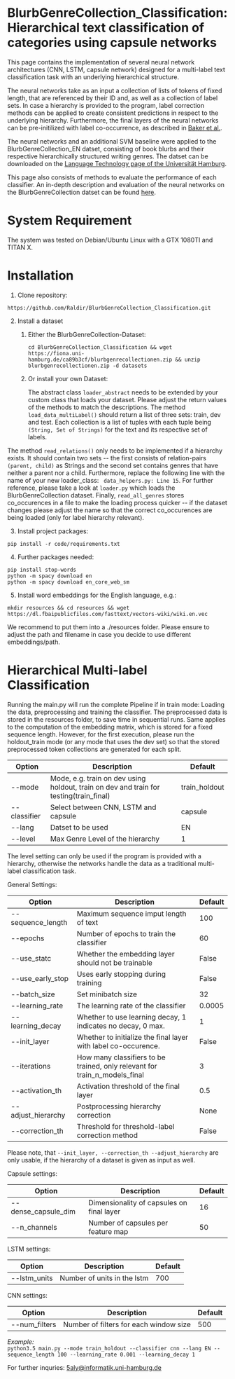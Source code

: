 # BlurbGenreCollection_Classification: Hierarchical text classification of categories using capsule networks

This page contains the implementation of several neural network architectures (CNN, LSTM, capsule network) designed for a multi-label text classification task with an underlying hierarchical structure.


The neural networks take as an input a collection of lists of tokens of fixed length, that are referenced by their ID and, as well as a collection of label sets. In case a hierarchy is provided to the program, label correction methods can be applied to create consistent predictions in respect to  the underlying hierarchy. 
Furthermore, the final layers of the neural networks can be pre-initilized with label co-occurrence, as described in [Baker et al.](http://aclweb.org/anthology/W17-2339).

The neural networks and an additional SVM baseline were applied to the BlurbGenreCollection_EN datset, consisting of book blurbs and their respective hierarchically structured writing genres. The datset can be downloaded on the [Language Technology page of the Universität Hamburg](https://www.inf.uni-hamburg.de/en/inst/ab/lt/resources/data/blurb-genre-collection.html).

This page also consists of methods to evaluate the performance of each classifier. An in-depth description and evaluation of the neural networks on the BlurbGenreCollection datset can be found [here](https://www.inf.uni-hamburg.de/en/inst/ab/lt/teaching/theses/completed-theses/2018-ba-aly-blurbs.pdf).


# System Requirement

The system was tested on Debian/Ubuntu Linux with a GTX 1080TI and TITAN X.

# Installation

1. Clone repository: 

  ```
  https://github.com/Raldir/BlurbGenreCollection_Classification.git
  ```
  
2. Install a dataset

   1. Either the BlurbGenreCollection-Dataset:

      ```
      cd BlurbGenreCollection_Classification && wget https://fiona.uni-hamburg.de/ca89b3cf/blurbgenrecollectionen.zip && unzip blurbgenrecollectionen.zip -d datasets
      ```
  
   2. Or install your own Dataset:
   
       The abstract class `loader_abstract` needs to be extended by your custom class that loads your dataset. Please adjust the return values of the methods to match the descriptions. The method `load_data_multiLabel()` should return a list of three sets: train, dev and test. Each collection is a list of tuples with each tuple being `(String, Set of Strings)` for the text and its respective set of labels. 
       
The method `read_relations()` only needs to be implemented if a hierarchy exists. It should contain two sets -- the first consists of relation-pairs `(parent, child)` as Strings and the second set contains genres that have neither a parent nor a child. Furthermore, replace the following line with the name of your new loader_class: ` data_helpers.py: Line 15`. For further reference, please take a look at `loader.py` which loads the BlurbGenreCollection dataset.
      Finally, `read_all_genres` stores co_occurences in a file to make the loading process quicker -- if the dataset changes please adjust the name so that the correct co_occurences are being loaded (only for label hierarchy relevant).
         

  
3. Install project packages:

```
pip install -r code/requirements.txt
```
 
 4. Further packages needed:
 ```
pip install stop-words
python -m spacy download en
python -m spacy download en_core_web_sm
 ```
 
5. Install word embeddings for the English language, e.g.:
```
mkdir resources && cd resources && wget https://dl.fbaipublicfiles.com/fasttext/vectors-wiki/wiki.en.vec
``` 
We recommend to put them into a ./resources folder. Please ensure to adjust the path and filename in case you decide to use different embeddings/path.

# Hierarchical Multi-label Classification

Running the main.py will run the complete Pipeline if in train mode: Loading the data, preprocessing and training the classifier. 
The preprocessed data is stored in the resources folder, to save time in sequential runs. Same applies to the computation of the embedding matrix, which is stored for a fixed sequence length.
However, for the first execution, please run the holdout_train mode (or any mode that uses the dev set) so that the stored preprocessed token collections are generated for each split.  

| Option |  Description | Default|
|--------|-------------|---|
| --mode | Mode, e.g. train on dev using holdout, train on dev and train for testing(train_final) | train_holdout |
| --classifier | Select between CNN, LSTM and capsule | capsule |
| --lang | Datset to be used | EN |
| --level| Max Genre Level of the hierarchy| 1 |

The level setting can only be used if the program is provided with a hierarchy, otherwise the networks handle the data as a traditional multi-label classification task.

General Settings:

| Option |  Description | Default|
|--------|-------------|---|
| --sequence_length | Maximum sequence imput length of text | 100 |
| --epochs | Number of epochs to train the classifier | 60 |
| --use_statc | Whether the embedding layer should not be trainable | False |
| --use_early_stop |Uses early stopping during training | False |
| --batch_size |Set minibatch size | 32 |
| --learning_rate |The learning rate of the classifier | 0.0005 |
| --learning_decay |Whether to use learning decay, 1 indicates no decay, 0 max.| 1 |
| --init_layer |Whether to initialize the final layer with label co-occurence.| False |
| --iterations |How many classifiers to be trained, only relevant for train_n_models_final | 3 |
| --activation_th |Activation threshold of the final layer | 0.5 |
| --adjust_hierarchy |Postprocessing hierarchy correction | None|
| --correction_th |Threshold for threshold-label correction method | False |

Please note, that `--init_layer, --correction_th --adjust_hierarchy` are only usable, if the hierarchy of a dataset is given as input as well.


Capsule settings:

| Option |  Description | Default|
|--------|-------------|---|
| --dense_capsule_dim |Dimensionality of capsules on final layer| 16 |
| --n_channels | Number of capsules per feature map | 50 |

LSTM settings:

| Option |  Description | Default|
|--------|-------------|---|
| --lstm_units | Number of units in the lstm | 700 |

CNN settings:

| Option |  Description | Default|
|--------|-------------|---|
| --num_filters | Number of filters for each window size | 500 |


*Example:*  
`python3.5 main.py --mode train_holdout --classifier cnn --lang EN --sequence_length 100 --learning_rate 0.001 --learning_decay 1 
`


For further inquries: 5aly@informatik.uni-hamburg.de
